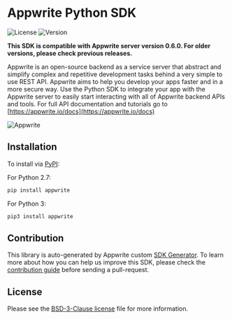 # Appwrite Python SDK

![License](https://img.shields.io/github/license/appwrite/sdk-for-python.svg?v=1)
![Version](https://img.shields.io/badge/api%20version-0.6.0-blue.svg?v=1)

**This SDK is compatible with Appwrite server version 0.6.0. For older versions, please check previous releases.**

Appwrite is an open-source backend as a service server that abstract and simplify complex and repetitive development tasks behind a very simple to use REST API. Appwrite aims to help you develop your apps faster and in a more secure way.
                        Use the Python SDK to integrate your app with the Appwrite server to easily start interacting with all of Appwrite backend APIs and tools.
                        For full API documentation and tutorials go to [https://appwrite.io/docs](https://appwrite.io/docs)



![Appwrite](https://appwrite.io/images/github.png)

## Installation

To install via [PyPI](https://pypi.org/):

For Python 2.7:

```bash
pip install appwrite
```

For Python 3:

```bash
pip3 install appwrite
```

## Contribution

This library is auto-generated by Appwrite custom [SDK Generator](https://github.com/appwrite/sdk-generator). To learn more about how you can help us improve this SDK, please check the [contribution guide](https://github.com/appwrite/sdk-generator/blob/master/CONTRIBUTING.md) before sending a pull-request.

## License

Please see the [BSD-3-Clause license](https://raw.githubusercontent.com/appwrite/appwrite/master/LICENSE) file for more information.
